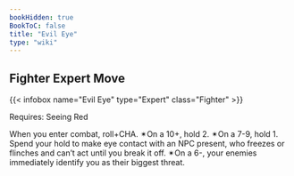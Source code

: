 ```yaml
---
bookHidden: true
BookToC: false
title: "Evil Eye"
type: "wiki"
---
```

## Fighter Expert Move
{{< infobox name="Evil Eye" type="Expert" class="Fighter" >}}

Requires: Seeing Red

When you enter combat, roll+CHA. ✴On a 10+, hold 2. ✴On a 7-9, hold 1. Spend your hold to make eye contact with an NPC present, who freezes or flinches and can’t act until you break it off. ✴On a 6-, your enemies immediately identify you as their biggest threat.